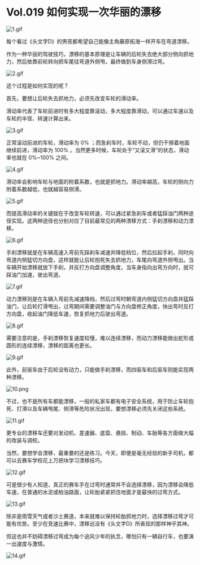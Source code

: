 # Vol.019 如何实现一次华丽的漂移

![1.gif](https://cdn.jsdelivr.net/gh/XxLittleCxX/paperclip-static-02/019/1.gif)

每个看过《头文字D》的男孩都希望自己能像主角藤原拓海一样开车在弯道漂移。

作为一种华丽的驾驶技巧，漂移的基本原理是让车辆的后轮失去绝大部分侧向抓地力，然后依靠前轮转向把车尾往弯道外侧甩，最终做到车身侧滑过弯。

![2.gif](https://cdn.jsdelivr.net/gh/XxLittleCxX/paperclip-static-02/019/2.gif)

这个过程是如何实现的呢？

首先，要想让后轮失去抓地力，必须先改变车轮的滑动率。

滑动率代表了车轮前进时有多大程度靠滚动，多大程度靠滑动，可以通过车速以及车轮的半径、转速计算出来。

![3.gif](https://cdn.jsdelivr.net/gh/XxLittleCxX/paperclip-static-02/019/3.gif)

正常滚动前进的车轮，滑动率为 0% ；而急刹车时，车轮不动，但仍干擦着地面继续前进，滑动率为 100% 。当然更多时候，车轮处于“又滚又滑”的状态，滑动率也就在 0%~100% 之间。

![4.gif](https://cdn.jsdelivr.net/gh/XxLittleCxX/paperclip-static-02/019/4.gif)

滑动率会影响车轮与地面的附着系数，也就是抓地力。滑动率越高，车轮的侧向力附着系数越低，也就越容易侧滑。

![5.gif](https://cdn.jsdelivr.net/gh/XxLittleCxX/paperclip-static-02/019/5.gif)

而提高滑动率的关键就在于改变车轮转速，可以通过紧急刹车或者猛踩油门两种途径实现。这两种途径也分别对应了目前最常见的两种漂移方式：手刹漂移和动力漂移。

![6.gif](https://cdn.jsdelivr.net/gh/XxLittleCxX/paperclip-static-02/019/6.gif)

手刹漂移就是在车辆高速入弯前先踩刹车减速并降低档位，然后拉起手刹，同时向弯道内侧猛切方向盘，这样就能让后轮抱死失去抓地力，车尾向弯道外侧甩出。当车辆开始漂移就放下手刹，并反打方向盘调整角度，当车身指向出弯方向时，就可踩油门加速，驶出弯道。

![7.gif](https://cdn.jsdelivr.net/gh/XxLittleCxX/paperclip-static-02/019/7.gif)

动力漂移则是在车辆入弯前先减速降档，然后过弯时朝弯道内侧猛切方向盘并猛踩油门，让后轮打滑甩出，过弯期间需要调整油门与方向盘修正角度，快出弯时反打方向盘，收起油门降低车速，恢复抓地力后驶出弯道。

![8.gif](https://cdn.jsdelivr.net/gh/XxLittleCxX/paperclip-static-02/019/8.gif)

需要注意的是，手刹漂移恢复速度较慢，难以连续漂移，而动力漂移能做出蛇形或圆形的连续漂移，漂移的距离也更长。

![9.gif](https://cdn.jsdelivr.net/gh/XxLittleCxX/paperclip-static-02/019/9.gif)

此外，前驱车由于后轮没有动力，只能做手刹漂移，而四驱车和后驱车则能实现两种漂移。

![10.png](https://cdn.jsdelivr.net/gh/XxLittleCxX/paperclip-static-02/019/10.png)

不过，也不是所有车都能漂移，一般的私家车都有电子安全系统，用于防止车轮抱死、打滑以及车辆甩尾、侧滑等危险状况出现，要想漂移必须先关闭这些系统。

![11.gif](https://cdn.jsdelivr.net/gh/XxLittleCxX/paperclip-static-02/019/11.gif)

更专业的漂移车还要对发动机、差速器、底盘、悬挂、制动、车胎等各方面做大幅的改装与调校。

当然，要想学会漂移，最重要的还是练习。今天，即便是毫无经验的新手司机，都可以去赛车学校花上万把块学习漂移技巧。

![12.gif](https://cdn.jsdelivr.net/gh/XxLittleCxX/paperclip-static-02/019/12.gif)

可是很少有人知道，真正的赛车手在过弯时通常并不会选择漂移，因为漂移会降低车速，在普通的水泥或柏油路面，让轮胎紧紧抓住地面才是最快的过弯方式。

![13.gif](https://cdn.jsdelivr.net/gh/XxLittleCxX/paperclip-static-02/019/13.gif)

除非是雨雪天气或者沙土赛道，本来就难以保持轮胎抓地力时，选择漂移过弯才可能有优势。至少在竞速比赛中，漂移远没有《头文字D》所表现的那样神乎其神。

但这也并不妨碍漂移过弯成为每个追风少年的执念，哪怕只有一辆自行车，也要演一出速度与激情。

![14.gif](https://cdn.jsdelivr.net/gh/XxLittleCxX/paperclip-static-02/019/14.gif)